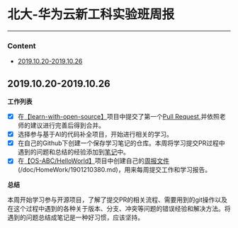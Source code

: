 
# 北大-华为云新工科实验班周报

---
### **Content**

- [2019.10.20-2019.10.26](#20191020-20191026)


## 2019.10.20-2019.10.26

**工作列表**
- [x] 在[【learn-with-open-source】](https://github.com/zhuangbiaowei/learn-with-open-source)项目中提交了第一个[Pull Request](https://github.com/zhuangbiaowei/learn-with-open-source/pull/55),并依照老师的建议进行完善后得到合并。
- [x] 选择参与基于AI的代码补全项目，开始进行相关的学习。
- [x] 在自己的Github下创建一个保存学习笔记的仓库。本周将学习提交PR过程中遇到的问题和总结的经验添加到[笔记](https://github.com/YangShaw/LearningNotes/blob/master/notes/git.md)中。
- [x] 在[【OS-ABC/HelloWorld】](https://github.com/OS-ABC/HelloWorld)项目中创建自己的[周报文件](https://github.com/OS-ABC/HelloWorld/blob/master/doc/HomeWork/1901210380.md)(/doc/HomeWork/1901210380.md)，用来每周提交工作和学习报告。

**总结**

本周开始学习参与开源项目，了解了提交PR的相关流程、需要用到的git操作以及在这个过程中遇到的各种关于版本、分支、冲突等问题的错误经验和解决方法。将遇到的问题总结成笔记是一种好习惯，应该坚持。





 
